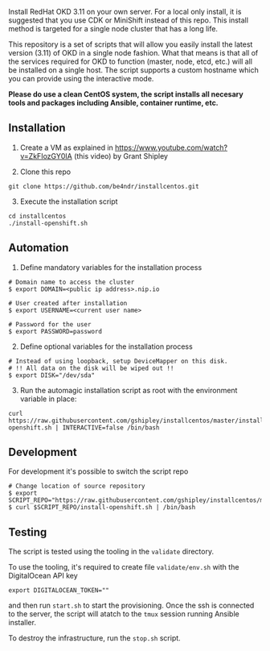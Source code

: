 Install RedHat OKD 3.11 on your own server.  For a local only install, it is suggested that you use CDK or MiniShift instead of this repo.  This install method is targeted for a single node cluster that has a long life.

This repository is a set of scripts that will allow you easily install the latest version (3.11) of OKD in a single node fashion.  What that means is that all of the services required for OKD to function (master, node, etcd, etc.) will all be installed on a single host.  The script supports a custom hostname which you can provide using the interactive mode.

**Please do use a clean CentOS system, the script installs all necesary tools and packages including Ansible, container runtime, etc.**

## Installation

1. Create a VM as explained in https://www.youtube.com/watch?v=ZkFIozGY0IA (this video) by Grant Shipley

2. Clone this repo

```
git clone https://github.com/be4ndr/installcentos.git
```

3. Execute the installation script

```
cd installcentos
./install-openshift.sh
```

## Automation
1. Define mandatory variables for the installation process

```
# Domain name to access the cluster
$ export DOMAIN=<public ip address>.nip.io

# User created after installation
$ export USERNAME=<current user name>

# Password for the user
$ export PASSWORD=password
```

2. Define optional variables for the installation process

```
# Instead of using loopback, setup DeviceMapper on this disk.
# !! All data on the disk will be wiped out !!
$ export DISK="/dev/sda"
```

3. Run the automagic installation script as root with the environment variable in place:

```
curl https://raw.githubusercontent.com/gshipley/installcentos/master/install-openshift.sh | INTERACTIVE=false /bin/bash
```

## Development

For development it's possible to switch the script repo

```
# Change location of source repository
$ export SCRIPT_REPO="https://raw.githubusercontent.com/gshipley/installcentos/master"
$ curl $SCRIPT_REPO/install-openshift.sh | /bin/bash
```

## Testing

The script is tested using the tooling in the `validate` directory.

To use the tooling, it's required to create file `validate/env.sh` with the DigitalOcean API key

```
export DIGITALOCEAN_TOKEN=""
```

and then run `start.sh` to start the provisioning. Once the ssh is connected to the server, the
script will atatch to the `tmux` session running Ansible installer.

To destroy the infrastructure, run the `stop.sh` script.
